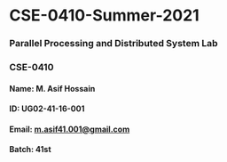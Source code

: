 # CSE-0410-Summer-2021
### Parallel Processing and Distributed System Lab
### CSE-0410
#### Name: M. Asif Hossain
#### ID: UG02-41-16-001
#### Email: m.asif41.001@gmail.com
#### Batch: 41st 
